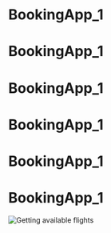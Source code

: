 # BookingApp_1
# BookingApp_1
# BookingApp_1
# BookingApp_1
# BookingApp_1
# BookingApp_1
![Getting available flights](https://i.imgur.com/nF0dfkO.png)